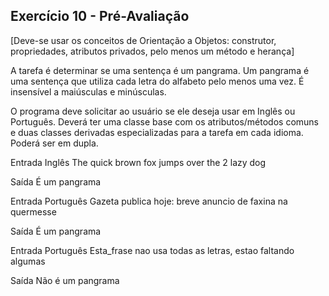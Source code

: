 ## Exercício 10 - Pré-Avaliação

[Deve-se usar os conceitos de Orientação a Objetos: construtor, propriedades, atributos privados, pelo menos um método e herança] 

A tarefa é determinar se uma sentença é um pangrama. Um pangrama é uma sentença que utiliza cada letra do alfabeto pelo menos uma vez. É insensível a maiúsculas e minúsculas.

O programa deve solicitar ao usuário se ele deseja usar em Inglês ou Português. Deverá ter uma classe base com os atributos/métodos comuns e duas classes derivadas especializadas para a tarefa em cada idioma.  Poderá ser em dupla.

Entrada
Inglês
The quick brown fox jumps over the 2 lazy dog

Saída 
É um pangrama

Entrada
Português
Gazeta publica hoje: breve anuncio de faxina na quermesse

Saída 
É um pangrama

Entrada
Português
Esta_frase nao usa todas as letras, estao faltando algumas

Saída 
Não é um pangrama
